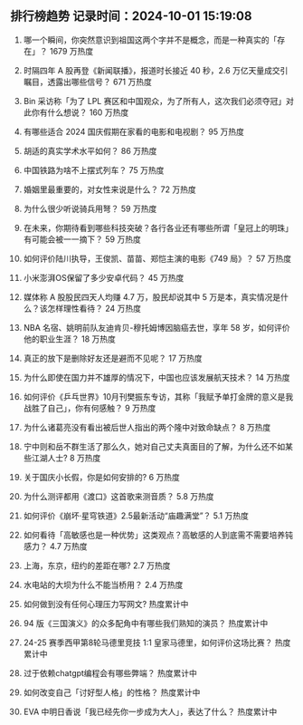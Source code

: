 
## 排行榜趋势 记录时间：2024-10-01 15:19:08
  
  1. 哪一个瞬间，你突然意识到祖国这两个字并不是概念，而是一种真实的「存在」？ 1679 万热度
    
  2. 时隔四年 A 股再登《新闻联播》，报道时长接近 40 秒，2.6 万亿天量成交引瞩目，透露出哪些信号？ 671 万热度
    
  3. Bin 采访称「为了 LPL 赛区和中国观众，为了所有人，这次我们必须夺冠」对此你有什么想说？ 160 万热度
    
  4. 有哪些适合 2024 国庆假期在家看的电影和电视剧？ 95 万热度
    
  5. 胡适的真实学术水平如何？ 86 万热度
    
  6. 中国铁路为啥不上摆式列车？ 75 万热度
    
  7. 婚姻里最重要的，对女性来说是什么？ 72 万热度
    
  8. 为什么很少听说骑兵用弩？ 59 万热度
    
  9. 在未来，你期待看到哪些科技突破？各行各业还有哪些所谓「皇冠上的明珠」有可能会被一一摘下？ 59 万热度
    
  10. 如何评价陆川执导，王俊凯、苗苗、郑恺主演的电影《749 局》？ 57 万热度
    
  11. 小米澎湃OS保留了多少安卓代码？ 45 万热度
    
  12. 媒体称 A 股股民四天人均赚 4.7 万，股民却说其中 5 万是本，真实情况是什么？该怎样理性看待？ 24 万热度
    
  13. NBA 名宿、姚明前队友迪肯贝-穆托姆博因脑癌去世，享年 58 岁，如何评价他的职业生涯？ 18 万热度
    
  14. 真正的放下是删除好友还是避而不见呢？ 17 万热度
    
  15. 为什么即使在国力并不雄厚的情况下，中国也应该发展航天技术？ 14 万热度
    
  16. 如何评价《乒乓世界》10月刊樊振东专访，其称「我赋予单打金牌的意义是我战胜了自己」，你有何感触？ 9 万热度
    
  17. 为什么诸葛亮没有看出被后世人指出的两个隆中对致命缺点？ 8 万热度
    
  18. 宁中则和岳不群生活了那么久，她对自己丈夫真面目的了解，为什么还不如某些江湖人士? 8 万热度
    
  19. 关于国庆小长假，你是如何安排的? 6 万热度
    
  20. 为什么测评都用《渡口》这首歌来测音质？ 5.8 万热度
    
  21. 如何评价《崩坏·星穹铁道》2.5最新活动“庙趣满堂”？ 5.1 万热度
    
  22. 如何看待「高敏感也是一种优势」这类观点？高敏感的人到底需不需要培养钝感力？ 4.7 万热度
    
  23. 上海，东京，纽约的差距在哪? 2.7 万热度
    
  24. 水电站的大坝为什么不能当桥用？ 2.4 万热度
    
  25. 如何做到没有任何心理压力写网文? 热度累计中
    
  26. 94 版《三国演义》的众多配角中有哪些我们熟知的演员？ 热度累计中
    
  27. 24-25 赛季西甲第8轮马德里竞技 1:1 皇家马德里，如何评价这场比赛？ 热度累计中
    
  28. 过于依赖chatgpt编程会有哪些弊端？ 热度累计中
    
  29. 如何改变自己「讨好型人格」的性格？ 热度累计中
    
  30. EVA 中明日香说「我已经先你一步成为大人」，表达了什么？ 热度累计中
    